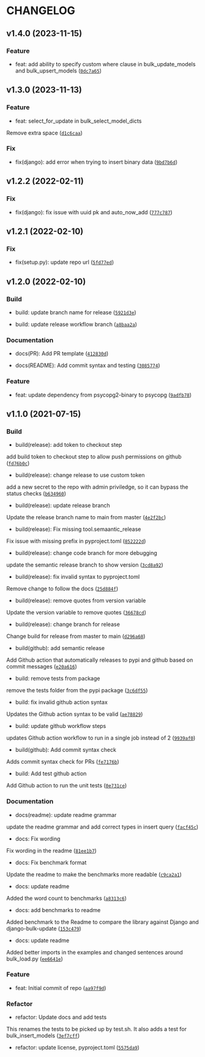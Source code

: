 # CHANGELOG



## v1.4.0 (2023-11-15)

### Feature

* feat: add ability to specify custom where clause in bulk_update_models and bulk_upsert_models ([`0dc7a65`](https://github.com/cedar-team/django-bulk-load/commit/0dc7a65348f750792cf58da1bc996b569d45d650))


## v1.3.0 (2023-11-13)

### Feature

* feat: select_for_update in bulk_select_model_dicts

Remove extra space ([`d1c6caa`](https://github.com/cedar-team/django-bulk-load/commit/d1c6caa7a0a0714ce327caf075c31061af9b446b))

### Fix

* fix(django): add error when trying to insert binary data ([`9bd7b6d`](https://github.com/cedar-team/django-bulk-load/commit/9bd7b6d70240bc1e876026b6e1e91350593b5ece))


## v1.2.2 (2022-02-11)

### Fix

* fix(django): fix issue with uuid pk and auto_now_add ([`777c787`](https://github.com/cedar-team/django-bulk-load/commit/777c787e501ff6528b921c3f97bc9b1fb990f35e))


## v1.2.1 (2022-02-10)

### Fix

* fix(setup.py): update repo url ([`5fd77ed`](https://github.com/cedar-team/django-bulk-load/commit/5fd77ed5ed0f01b615d1a4ae0a8ebc965c3530fb))


## v1.2.0 (2022-02-10)

### Build

* build: update branch name for release ([`5921d3e`](https://github.com/cedar-team/django-bulk-load/commit/5921d3e64cc34106e186720f6bbd903ead71e1a7))

* build: update release workflow branch ([`a8baa2a`](https://github.com/cedar-team/django-bulk-load/commit/a8baa2a021a57ec194690b4cb6cb3aad4a519105))

### Documentation

* docs(PR): Add PR template ([`412830d`](https://github.com/cedar-team/django-bulk-load/commit/412830d3eb1842a13abde92645b0b81901050932))

* docs(README): Add commit syntax and testing ([`3085774`](https://github.com/cedar-team/django-bulk-load/commit/30857741475423bc664db740f789bb2ebfb47083))

### Feature

* feat: update dependency from psycopg2-binary to psycopg ([`9adfb78`](https://github.com/cedar-team/django-bulk-load/commit/9adfb788028c1cab1530ec2f412258f90e11c712))


## v1.1.0 (2021-07-15)

### Build

* build(release): add token to checkout step

add build token to checkout step to allow push permissions on github ([`fd76b0c`](https://github.com/cedar-team/django-bulk-load/commit/fd76b0c7947aae932c5462e3f79f3afb91a043af))

* build(release): change release to use custom token

add a new secret to the repo with admin priviledge, so it can bypass the status checks ([`b634960`](https://github.com/cedar-team/django-bulk-load/commit/b6349602824b04d06e0f69647e64732df277abe2))

* build(release): update release branch

Update the release branch name to main from master ([`4e2f2bc`](https://github.com/cedar-team/django-bulk-load/commit/4e2f2bc0569068106af678b03e0871c33b061631))

* build(release): Fix missing tool.semaantic_release

Fix issue with missing prefix in pyproject.toml ([`852222d`](https://github.com/cedar-team/django-bulk-load/commit/852222d7cd22b9c44ec8739f0a97343165397653))

* build(release): change code branch for more debugging

update the semantic release branch to show version ([`3cd8a92`](https://github.com/cedar-team/django-bulk-load/commit/3cd8a9261b3abcacfb51f6d4943e425084c57c90))

* build(release): fix invalid syntax to pyproject.toml

Remove change to follow the docs ([`25d884f`](https://github.com/cedar-team/django-bulk-load/commit/25d884f14b316482cfa8ef24ac36496ea068f44d))

* build(release): remove quotes from version variable

Update the version variable to remove quotes ([`36678cd`](https://github.com/cedar-team/django-bulk-load/commit/36678cd6f5f1c1fdefa1be1cf52c1798a4979dd6))

* build(release): change branch for release

Change build for release from master to main ([`d296a68`](https://github.com/cedar-team/django-bulk-load/commit/d296a6819c2f27f496b40cdd51d3f710ac30bbc1))

* build(github): add semantic release

Add Github action that automatically releases to pypi and github based on commit messages ([`e20a616`](https://github.com/cedar-team/django-bulk-load/commit/e20a6166d1b7023f61ad152d7157e7b4ad1fa028))

* build: remove tests from package

remove the tests folder from the pypi package ([`3c6df55`](https://github.com/cedar-team/django-bulk-load/commit/3c6df55d429dc760518fd4ffdd43d9c828183e9c))

* build: fix invalid github action syntax

Updates the Github action syntax to be valid ([`ae78829`](https://github.com/cedar-team/django-bulk-load/commit/ae788294f208e8bf4b9a61c37e93c7abbde64c9f))

* build: update github workflow steps

updates Github action workflow to run in a single job instead of 2 ([`9939af0`](https://github.com/cedar-team/django-bulk-load/commit/9939af059cfac050d07542d35709b35f9ba33837))

* build(github): Add commit syntax check

Adds commit syntax check for PRs ([`fe7176b`](https://github.com/cedar-team/django-bulk-load/commit/fe7176b7b6ab9e9e00e77eb7289431b1865d47ee))

* build: Add test github action

Add Github action to run the unit tests ([`0e731ce`](https://github.com/cedar-team/django-bulk-load/commit/0e731ce434bc1ed3095d55619da9487355e07f96))

### Documentation

* docs(readme): update readme grammar

update the readme grammar and add correct types in insert query ([`facf45c`](https://github.com/cedar-team/django-bulk-load/commit/facf45c0d89405020709d14196300dcab17422b6))

* docs: Fix wording

Fix wording in the readme ([`81ee1b7`](https://github.com/cedar-team/django-bulk-load/commit/81ee1b716569e62d7b58e099b8628f98a0d38444))

* docs: Fix benchmark format

Update the readme to make the benchmarks more readable ([`c9ca2a1`](https://github.com/cedar-team/django-bulk-load/commit/c9ca2a1e23e31832e5fd7e7f02bf23a294edaa3a))

* docs: update readme

Added the word count to benchmarks ([`a8313c6`](https://github.com/cedar-team/django-bulk-load/commit/a8313c6d0cea2fabe4b80039957d3f5d04ad8d74))

* docs: add benchmarks to readme

Added benchmark to the Readme to compare the library against Django and django-bulk-update ([`153c479`](https://github.com/cedar-team/django-bulk-load/commit/153c47908e245878c8995ce31641e2898eddda62))

* docs: update readme

Added better imports in the examples and changed sentences around bulk_load.py ([`ee6641e`](https://github.com/cedar-team/django-bulk-load/commit/ee6641e3f3fc44d7e9c6cce58136b7be557992c9))

### Feature

* feat: Initial commit of repo ([`aa97f9d`](https://github.com/cedar-team/django-bulk-load/commit/aa97f9dd42e169538c41b599efd4056f14ef8a43))

### Refactor

* refactor: Update docs and add tests

This renames the tests to be picked up by test.sh. It also adds a test for bulk_insert_models ([`3ef7cff`](https://github.com/cedar-team/django-bulk-load/commit/3ef7cffff3a04a0fd52419d8c26a77b8ca8df369))

* refactor: update license, pyproject.toml ([`5575da9`](https://github.com/cedar-team/django-bulk-load/commit/5575da97fd1441424dd8d976efb1ab44951de05e))
